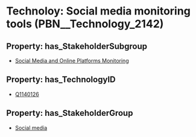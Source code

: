 # Technoloy: __Social media monitoring tools__ (PBN__Technology_2142)

## Property: has_StakeholderSubgroup

* [Social Media and Online Platforms Monitoring](PBN__TechSubgroup_38)

## Property: has_TechnologyID

* [Q1140126](Q1140126)

## Property: has_StakeholderGroup

* [Social media](PBN__TechGroup_1)

